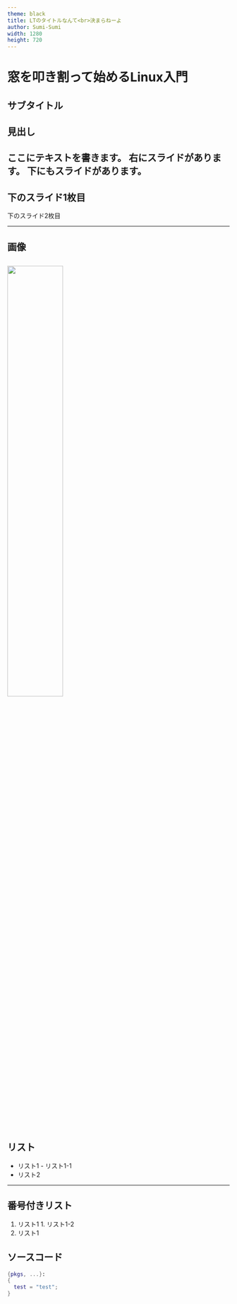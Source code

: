 ```yaml
---
theme: black
title: LTのタイトルなんて<br>決まらねーよ
author: Sumi-Sumi
width: 1280
height: 720
---
```


# 窓を叩き割って始めるLinux入門

## サブタイトル

## 見出し

ここにテキストを書きます。
右にスライドがあります。
下にもスライドがあります。
--
下のスライド1枚目
--
下のスライド2枚目

---

## 画像

## <img src="#" width="50%" style="border:none;box-shadow:none;">

## リスト

- リスト1 - リスト1-1
- リスト2

---

## 番号付きリスト

1. リスト1 1. リスト1-2
2. リスト1

## ソースコード

```nix
{pkgs, ...}:
{
  test = "test";
}
```
